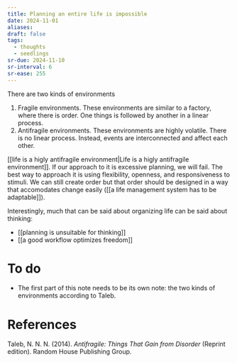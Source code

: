 ```yaml
---
title: Planning an entire life is impossible
date: 2024-11-01
aliases: 
draft: false
tags:
  - thoughts
  - seedlings
sr-due: 2024-11-10
sr-interval: 6
sr-ease: 255
---
```

There are two kinds of environments

1. Fragile environments. These environments are similar to a factory, where there is order. One things is followed by another in a linear process.
2. Antifragile environments. These environments are highly volatile. There is no linear process. Instead, events are interconnected and affect each other.

[[life is a higly antifragile environment|Life is a higly antifragile environment]]. If our approach to it is excessive planning, we will fail. The best way to approach it is using flexibility, openness, and responsiveness to stimuli. We can still create order but that order should be designed in a way that accomodates change easily ([[a life management system has to be adaptable]]).

Interestingly, much that can be said about organizing life can be said about thinking:

- [[planning is unsuitable for thinking]]
- [[a good workflow optimizes freedom]]

# To do

- The first part of this note needs to be its own note: the two kinds of environments according to Taleb.

# References

Taleb, N. N. N. (2014). *Antifragile: Things That Gain from Disorder* (Reprint edition). Random House Publishing Group.

